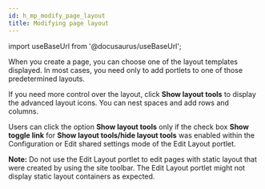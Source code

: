 ```yaml
---
id: h_mp_modify_page_layout
title: Modifying page layout
---
```

import useBaseUrl from '@docusaurus/useBaseUrl';



When you create a page, you can choose one of the layout templates displayed. In most cases, you need only to add portlets to one of those predetermined layouts.

If you need more control over the layout, click **Show layout tools** to display the advanced layout icons. You can nest spaces and add rows and columns.

Users can click the option **Show layout tools** only if the check box **Show toggle link** for **Show layout tools/hide layout tools** was enabled within the Configuration or Edit shared settings mode of the Edit Layout portlet.

**Note:** Do not use the Edit Layout portlet to edit pages with static layout that were created by using the site toolbar. The Edit Layout portlet might not display static layout containers as expected.

